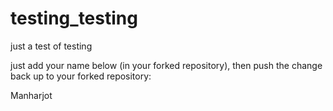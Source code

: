 # testing_testing
just a test of testing

just add your name below (in your forked repository), then push the change back up to your forked repository:

Manharjot
